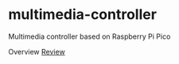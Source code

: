 # multimedia-controller
Multimedia controller based on Raspberry Pi Pico

Overview
[Review](https://branch-ranunculus-cb1.notion.site/064e1824142d45808ed73cf4526460ac)
